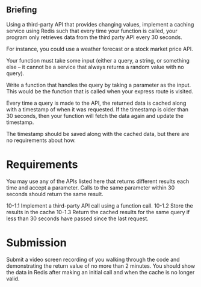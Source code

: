 ## Briefing

Using a third-party API that provides changing values, implement a caching service using Redis such that every time your function is called, your program only retrieves data from the third party API every 30 seconds.

For instance, you could use a weather forecast or a stock market price API.

Your function must take some input (either a query, a string, or something else – it cannot be a service that always returns a random value with no query).

Write a function that handles the query by taking a parameter as the input. This would be the function that is called when your express route is visited.

Every time a query is made to the API, the returned data is cached along with a timestamp of when it was requested. If the timestamp is older than 30 seconds, then your function will fetch the data again and update the timestamp.

The timestamp should be saved along with the cached data, but there are no requirements about how.

# Requirements

You may use any of the APIs listed here that returns different results each time and accept a parameter. Calls to the same parameter within 30 seconds should return the same result.

10-1.1 Implement a third-party API call using a function call.
10-1.2 Store the results in the cache
10-1.3 Return the cached results for the same query if less than 30 seconds have passed since the last request.

# Submission

Submit a video screen recording of you walking through the code and demonstrating the return value of no more than 2 minutes. You should show the data in Redis after making an initial call and when the cache is no longer valid.
